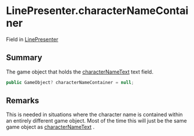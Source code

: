 # LinePresenter.characterNameContainer

Field in [LinePresenter](/docs/api/csharp/yarn.unity.linepresenter.md)

## Summary


The game object that holds the  [characterNameText](yarn.unity.linepresenter.characternametext.md)  text
field.


```csharp
public GameObject? characterNameContainer = null;
```

## Remarks


This is needed in situations where the character name is contained
within an entirely different game object. Most of the time this will
just be the same game object as  [characterNameText](yarn.unity.linepresenter.characternametext.md) .


